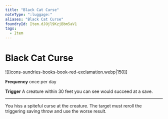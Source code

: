 ```yaml
---
title: "Black Cat Curse"
noteType: ":luggage:"
aliases: "Black Cat Curse"
foundryId: Item.dJOjl9KzjBbm5aV1
tags:
  - Item
---
```


# Black Cat Curse
![[icons-sundries-books-book-red-exclamation.webp|150]]

**Frequency** once per day

**Trigger** A creature within 30 feet you can see would succeed at a save.

* * *

You hiss a spiteful curse at the creature. The target must reroll the triggering saving throw and use the worse result.
